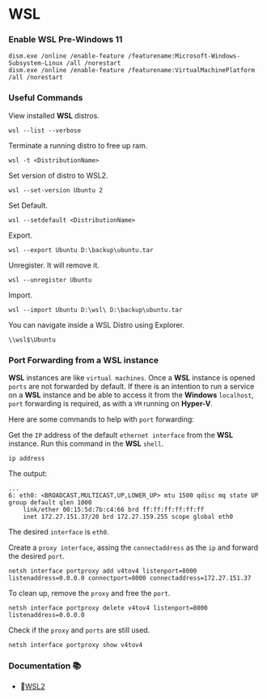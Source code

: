 # WSL

### Enable WSL Pre-Windows 11

```
dism.exe /online /enable-feature /featurename:Microsoft-Windows-Subsystem-Linux /all /norestart
dism.exe /online /enable-feature /featurename:VirtualMachinePlatform /all /norestart
```

### Useful Commands

View installed **WSL** distros.

`wsl --list --verbose`

Terminate a running distro to free up ram.

`wsl -t <DistributionName>`

Set version of distro to WSL2.

`wsl --set-version Ubuntu 2`

Set Default.

`wsl --setdefault <DistributionName>`

Export.

`wsl --export Ubuntu D:\backup\ubuntu.tar`

Unregister. It will remove it.

`wsl --unregister Ubuntu`

Import.

`wsl --import Ubuntu D:\wsl\ D:\backup\ubuntu.tar`

You can navigate inside a WSL Distro using Explorer.

`\\wsl$\Ubuntu`

### Port Forwarding from a WSL instance

**WSL** instances are like `virtual machines`. Once a **WSL** instance is opened `ports` are not forwarded by default. 
If there is an intention to run a service on a **WSL** instance and be able to access it from the **Windows** `localhost`, `port` forwarding is required, as with a `VM` running on **Hyper-V**.

Here are some commands to help with `port` forwarding:

Get the `IP` address of the default `ethernet interface` from the **WSL** instance. Run this command in the **WSL** `shell`.

```
ip address
```

The output:

```
...
6: eth0: <BROADCAST,MULTICAST,UP,LOWER_UP> mtu 1500 qdisc mq state UP group default qlen 1000
    link/ether 00:15:5d:7b:c4:66 brd ff:ff:ff:ff:ff:ff
    inet 172.27.151.37/20 brd 172.27.159.255 scope global eth0
```

The desired `interface` is `eth0`. 

Create a `proxy interface`, assing the `connectaddress` as the `ip` and forward the desired `port`.
```
netsh interface portproxy add v4tov4 listenport=8000 listenaddress=0.0.0.0 connectport=8000 connectaddress=172.27.151.37
```
To clean up, remove the `proxy` and free the `port`.

```
netsh interface portproxy delete v4tov4 listenport=8000 listenaddress=0.0.0.0
```

Check if the `proxy` and `ports` are still used.

```
netsh interface portproxy show v4tov4
```


### Documentation :books:
* :link:[WSL2](https://www.sitepoint.com/wsl2/ "WSL2")